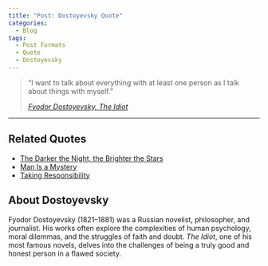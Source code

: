 ```yaml
---
title: "Post: Dostoyevsky Quote"
categories:
  - Blog
tags:
  - Post Formats
  - Quote
  - Dostoyevsky
---
```


> “I want to talk about everything with at least one person as I talk about things with myself.”
>
> <cite><a href="https://www.goodreads.com/quotes/8980050-i-want-to-talk-about-everything-with-at-least-one" target="_blank">Fyodor Dostoyevsky, *The Idiot*</a></cite>

---

## Related Quotes

- [The Darker the Night, the Brighter the Stars](https://www.goodreads.com/quotes/100448-the-darker-the-night-the-brighter-the-stars-the-deeper)
- [Man Is a Mystery](https://www.goodreads.com/quotes/31646-man-is-a-mystery-it-must-be-unraveled-and-if)
- [Taking Responsibility](https://www.goodreads.com/quotes/2585-taking-a-new-step-uttering-a-new-word-is-what)

## About Dostoyevsky

Fyodor Dostoyevsky (1821–1881) was a Russian novelist, philosopher, and journalist. His works often explore the complexities of human psychology, moral dilemmas, and the struggles of faith and doubt. *The Idiot*, one of his most famous novels, delves into the challenges of being a truly good and honest person in a flawed society.
